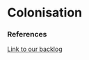 # Colonisation 
### References 

<a href="https://tree.taiga.io/project/rutenium-colonisation/backlog" target="_blank">Link to our backlog</a>
